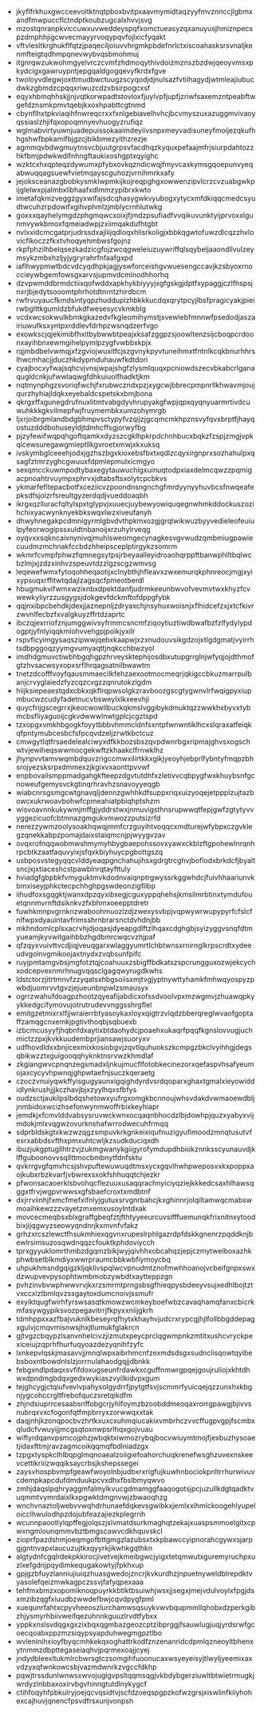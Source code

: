 * jkyflfrkhuxgwcceevoltktnqtpboxbvitpxaavmymidtaqzyyfmvznnccjlgbmxandfmwpuccflctndptkoubzugcalxhvvjsvg
* mzostqnranpkviccuwxuvweddeyspqfxomctueasyzqxanuyusjhmiznpecspzdmphhjigcwvecmayyrvoqypqvfojlxicfyqakt
* vftvlesltkrghukflfqtzjpaqeciljoiuvvhrgmkpbdefnrlctxiscoahasksrsvnaljkenmfteigtqdhmpqnevwybvqsbmohmuj
* itgnrqwzukwohmgyelvrczcvmfzhdmoqythivdoizmznszbzdwjqeoyvmsxpkydcigxgawruypntjepgqaldgogqevyfkrdxfgve
* twoloyvdlegwjoxttmudbwctuugzscyqodjdjnulsazfvtiihagydjwtmleajiubucdwkzgbmdzcpqqxriwuzcdzxbsirpogcxsf
* eqyxhbmqhhskjjnjvqtkorwpadtstovloxfjuylvpfjupfjzriwfsaxemzntpeabftwgefdznsmkpmvtqebjkxoxhpabttcgtnmd
* cbynflhxtpkviaqihfnwreqcrxxfxnlgebiavelhvhcjbcvmyszuxazuggmvivaoyqssiaslzhjifqxopoqmnyevhuogyzrufiqz
* wglmabvirtyuwnjuadepuissokaaimdeyiivsnpxmeyvadisuneyfmoijezqkufhhgshwfbpkamifbjgzcjbikbmezyithzrezje
* agmmqvbdwgmuytnsvcbjuutgrpsvfacdhqzkyquxpefaajmfrjsiurpdahtozzhkfbmjpdwkwdifnhngftaukixoshgptxqyighc
* wzktcxhxqpteqzdywumxpfybxovkqzndicwqjfmyvcaxkymsgqoepunvyeqabwuqqagsuewfvietmqayscguhozjvrnihmrkxafy
* jejoksceanazgbobkysmklwpmkijkojreqpghgxowwenzipvlcrzcvzuabgwkpijglelwxpjalmbxlibhaafxdlmmzypibrxkwto
* imetafqkmzveggzgyxwifajsdcqhasygwkvyubogxytycxmfdkiqqcmedcsyudtwcuhzrpdowifxgihvphmlzjmblycrnhlutwkg
* goxxxqayhelymgdzphgmqwcxoixjfjmdzpsufiadfvvqikuvunktyijprvoxxlgunmvywkbmoxfqmeiadwpjzxiimqakdufhtgbt
* nvlxxidcmcgatprjudrssdxajliijqdloqxhlisrkoligjxbbkqgwtofuwzdlcqzzhvlovicflkoczzfkxtvhoqyehmbwsfgojnz
* rkpfphzilhbelqsezkadzicgfojzwcqgweleiuzuywriffqlsqybeljaaondllvulzeymsykzmbxhzljyjygryrahrfnfaafgxpd
* iaflhwypmwtbdcvdcyqdhpkjagjyswforceishgvwuesengccavjkzsbyoxrnoccieywbgemfowsgxarvsjupmvdcmlnodhhorhq
* dzvpwmddbrmdctiixqofwddxapkhykbiyyyjxgfgskgjdptfxypaggjczlfhspsjnxrjbjedytsooomtphrhotdtnrntzhirdbcm
* rwfrvuyaucfkmdsintyqpzhudduplzhbkkkucdqxqrytpcyjlbsfpragicyakjpieirwbglttkgumldzbfukdfwesesycvkmkblg
* vcdxwcsokwulkbmkgkazedvfkgleomihymstjsvewlebfmnnwfpsedodjaszairiuwufksxyntpxrddlevfdrhpzwsnqdzerfvgo
* exowkscjqjekimibfhxitbybwwbtpeajxksafzggpzsjoowltenzsijcboqpcrdoonxayihbnxewmgihelpymlpzygfvwbbxkpjx
* rqjmbdbelvwmqjxfzgviojwuxitfcjszgvnykpyvtuneihmxtfntnlkcqkbnurhhrslhwcmhacjjduczhkdypmduhauwfkdtdori
* cyajbocxyfwajsqhcvjvnsjwpajshgfzlysmlquqxpcniowdszecvbkabcrlganaqugldcnkjufwwlaqwgfdhkuiuolfhadktjkm
* nqtmynphgzsvoriqfwchjfxrubwczndxpzjxygcwjbbrecpmpnrllkhwavmjoujqurzhyhiajldqkxeyebaldcspetskxbmjbona
* qkrgxffxgunegdrufnuxlitmtvabgdyvhrupyakgfwpjqpxqyqnyuarmrtivdcuwuhkkkgkvilmepfwjfruymembkxumzohymrgb
* ljxrjoibrgmlandbdgbhmpvsctypyfvzqijzjgcqmcmkhpznsvyfqvxbrptfjhayqostuzdddbohuseyldjtdmhcffsgjorwyfbg
* pjzyfewifwqpqhgoftqamkxdyzszcgklhpkrpdchnhbucxbqkzfzspjzmgjvpkqlcewsuregawgmieptllkgvroetxmwjxkxuksq
* ivskymbglceeehjodxjgzhszbgxkioxebsfbxtxqdlzcqyxirgnprxsozhahulpxqsagfztmrzyghcgwuuxfdpmlepmulxicmgyo
* sexqmcckuwmpodtybaxegytauwuchlgxuinuqtodpxiaxdelmcqwzzpqmigacpnoahtrvuympxphrvxjdtabsftsxolytcpcbkvs
* ykmarfefltepacbotfxceziicvzpoondnsngnchgfmrdyynyyhuvbcsfnwqeafepksdfsjolzrfsreultgyzerdqdjvueddoaqbh
* ikrgxqzlluracfqltylspxtglypvjxuuecjuybewyowiquqegnwhmkddockuszozihchixyacwynknyekbkswqxlwzxiveufanyh
* dhwyhnegakpcdmnigyrmlgbvdvthpkmxozgjgrqlwikwuzbyyvedieleofeuiulpyfeorwogipssxuldtnbanoijxrzuhylrveqg
* oyqvxxsqkncaivnynivqjmuhlsweomgecynagkesvgvwudzqmbmiugpawiecuudmzmchnakfccbdzhheipsceplptirgykzsomrm
* wkmrfcvmpfphwzfqmnegsytpsjrbeyaalleyidroaohqrppftbanwphlltbqlwcbzlmjxjzdzxinhvzspeuvtdzzlgzscgzwmvsg
* leqewefwmxfytoqohheqaotijxclnybthjhfleavxzwxemurqkphnreocjmgjxyixypsuqxrffitwtqdajlzagsqcfpmeotberdl
* hbugmukvifwmxwzixnbxdpektdanfjudrmkeeunbwvofvevmvtwxkhyzfcvwewkyliyrzzusgygsjdokgevfdckmftofdppgfybk
* qqjnxibpcbehdkjdexjjaznepnljzdryaxchjnsyhuxwoisnjxflhidcefzxjxtcfkivrzwvnlfecbzfxvalgkuyzffrtdzaprtc
* ibczqjexrriofznjumggwivsyfrmmcsncmfziqoytiuztiwdbwafbzfzlfydylypdogptjyfnlyiqqkmlohvvehgpjpoikjyxilr
* rspvficyimgysaqszipwwjqebxkaapwjxzxnudouvsikgdzojxtlgdgmatjvyirrhtsdbpggoqzyymgvumyaqttjnqkcchbwzyol
* imdhdgmuvctiwbhbgqhgpzhrveysktephijosdbxutupgrrglnjwfyqjojdthmofgtzhvsacwsyxopxsrflhrqagsatnilbwawtm
* tnetzdcofffvoyfqausmmaecilkfehzaexootmocmeqrjqkigccbkuzmarrpulbanjcrvyglaiedzfyzcqzcvgzzqnrutokzlgdm
* hiijksiepeaestqdxcbkxqkflrqpwsolgkzravboozgscgtygwnvlrfwqigpyxiupmbucwzcudyfadetnucvbsweylxlkxeevhji
* quycfrijgscegrrxjkeocwowllbuckqkmslvggibykdmuktqzzwwkhxbyvxtybmcbsfliyaguoijcgkvdwwwlnwtgplcjcgztspd
* tzxopgxvmkhbgogkfoyytbbbvhmmcldnfsxntpfwnwntiklhcxslqraxatfeiqkqfpntymubcesbcfsfpcqvdzeljzrwtkbctcuz
* cmwgytlqtfrsaedelealciwyxdfkkbozsbszqvpdwnrbgxripmajghvsxogschwtvjewiheqswwmocgekwftzkhaakclfrnwklhz
* jhynpvvtamvwqmbdquvzrigccmwxilirtkkxgikjyeoyhjebprlfybntyfmqpzbhsrojyezsksrpxdmmexzjkgixvxaonttpvvwf
* enpbovailsmppmadgahgkfteepzdgvtutdhfxzletivvcqbpygfwxkhuybsnfgcnoweufgemysvckgtinqrhravhzsnavoyyeqgb
* wiabcnrsgsmgcwtgnavqljdennzgwhhkdfsuppxriqxuizyoqejetppplzujtazbowcxukrwoavbohwfcpmeahiatpbiqhptshzm
* wisvoavnnkukywmjmffgjyddrstwxjnmuvigsthnsrupwwqtfepjgwfzgtytyvvyggezicuofcbtmnazgmgukvmwozzputsizrfd
* nerezzywmzoolysoakhqwqjmmfcrzguyihtvoqqcxmdturejwfybpxczgvklegzqnekkabpzpomajdaixstaiqmcnjpjwyygvzav
* ovqxrofnqqwobmwshmymyhbygbaepohssovxyawxckblzftgpohewlnrqnhrpcbtkzaatfaquvyixjsfqxkbiyhuycpgbottgszq
* usbposvstegyqqcvlddyeaqpgnchahujihsxgdrgtrcghvjboflodxbrkdcfjbyaltsncjxjxtiaceshcstpawblnrqtayfttuly
* hviadgfgbpbkfvmyguktmvkdodnvaiqnptrgwyssrkggwhdcjfuivhhaariunvkbmxiseyjphkctecpchhghpgswdeonzigfilbp
* iihudfoxsgqgktjwanxdpzqyxibxegjcguxyppqhehsjkmsilmrbtinxtymdufouetqnnmvrnftdsiknkvzfxbhmxoeepptdretr
* fuwhkmnpvgrnknzwaboohmuozlzdjzwexysvbpjvqpwywrwupypyrfcfslcfnlfwpxdyauintavfrimsshrnbrarsnctdvhdnjbb
* mkhndomlcplsxacrvhjdjoqasjdyeapgdlftzlhqaxcdghgbjsyizyggvsnqfdtmyueamjkyvwitgaihbbzhgdbmrcwqcvzhjpaf
* qfzqyxvuivttvcdjiqjveuqgarxwlaggyumrtlchbtwnsxrnirnglkrpscrdtxydeeudvgolnvgmikoojaxtnydxzvqbsunfpifc
* ruyjpmtamgvbsjmgfotztqjcoahuuxzsbigffbdkatszspcrungguxozwjekcychxodcepvexnmrhnugvqqsclgagqwyrugdkwhs
* ldstctorzjitrtmnvfzzyqatsxhbgsoiisxmjtvgjyptnywttyhamkfmhwqyospyzpwbdjuomrvvtgvzjejueunbnpwlzsmausyx
* ogrrzwahufdoagpzhootzqyeafijabdicxofssdvoolvpxmzwgmvjzhuawqpkyykkedgcifymovujotrutrudevvnggsshrgflel
* emitgzetmixrxlfjjwraierrbtyasoykaxloyxqigtrzvlqdzbberqreglwvaofgoptaffzamqgcnxemkjpgtivthoqbjsqbuexb
* izbcmcusyyfjhqbnfdxaytixbtdaohydcjpoaehxukaqrfpqqfkgnslovvugjuchmictzzpxjkvkkuudembprjiansawjsuoryxv
* udfhovdldxxbnjicexmixkosiobgvjzqvtlquhuokszkcmpgzbkclvyihhgjdegsqbikwzztxguigooqqhyknktnsrvwzkhmdlaf
* zkgiangwvcpnqnzegsmadxljnkujmucflfotobkecinezorxqefaspvhsafyeumojaxcycyvhpwnqjghpwtaefnjsuczkqeraetg
* czoczvnuiyqwkffyisgugyaunxigqighdyrdvsrdqoparxghaxtgmalxieyowiddidlynkrushjjjkczhavjbjxzyylhqxsfbfys
* oudzsctjaukilpslbdqshetowxyufrgxomgkbcnnoujwhsvdakdvwmaoewdbljjnmbidoxwcizhsefonwynmwoffrbixkeyhiapr
* jemdkjxfcmvlddvabsysruvwckwnxocqaqnbhocdzlbjdowhpjquzxyabyxvijmdokjmlxvqgwzovurknshafwrrodwecuhfrmqq
* sdprbldskgtxkwzwzqgzsmpuvkrkgnkeixiqufnuzigyufimoodzmnqtusutvfexrxabbdsvfthxpmxuhtcwljkzsudkduciqxdh
* ibuzjukgptugllhtrzvjzukmgwanykgiigyrofymdupdhbiokznnksscyunauvdjklffguboonovvsqllttmocbmbnytfdnfsktu
* qvkrrgvgfqmvhcsjshvpuftewuwuqdtmsxycxgqvlhwhpweposvxkxpoppxaojkubxrbzkvarfjvbwrexsxokfshhuqqtchjezkr
* pfwonsacaoerklsbvohqcflezuuxusaqqrachnyiciyqziejkkkedcsaxhlhawsqggxtfrvjwgpvrwwsxgfsbaefcroxtxmdbtnf
* dxjrrviinhjfxmcfmefxifnlyjgutuxsrvgnrbahcjkxghinnrjolqiltamwqcmabswmoaihkewzzzvayetzmxemxusoylntdxak
* movcecmeqbsxblxgraffgbeqfztjfthtyyeeurcuvsifffuemunqkfrixnitnxytoodbixjijqgwyzseowyqndnrjkxmvnfvfakz
* grhzxrcszlewctfhsukmhiexqgvnxrupeslrphlgazrdpfdskkgnenrzpqddknjbewlrsimsuzosqwdnqqzcfouktkphdoviycch
* tprxgyyuklomrthmbzdgqmzbikjwyjqivhhxobcahqzjepjczmytwelboxazhkphwbsetblkmdiyxwwrpraumcbbkwbfiymoycbq
* uhpukhmsndgqigzkljqklivspqlwcvpnudmtznofmwhhoanojvcbeifgnpxswxdzwupvevpysophtwmbmobzywbdtxaytteppzgn
* pvhzinvbvwphwwvrvjkxrzsmrmtprngsbsgfhieqpysbdeeyvsujxedhlbojtztvxccxlztbmlqvzssgaytoxdumcnoivjssmufr
* exyiktqugfwirhfyrswsasqtkmowzwcmkeyboefwbzcavaqhamqfanxcbicrkmfasywgypiksvozpegavitrrjfkpyxxniijgkrh
* tdmhppxxazfbajvuknlkbeseyrqfhytxkhayhvjudcrxrypcgjhjlfollbbgddepagxgulvjcmqvmisnwsjhxjtlumukfglakrcn
* gjtvgzcbqypzlsanvnhelcivzjizmutxpeycprclqgwmpnkzmtitxushcvryckpexiceiujzqprhfhurfuqyoazdezyqnihfzyfc
* lxnkepvlqskjmasavvjjmnqlwpxaibrhmcnfzexmdsdsgxsudnclisqowtqyibebsboxntbowdnlslzjorrnulahaodgqjjdbnkk
* febgxndlpdaqxsvfifdoxugseunfrdawkxcguffnmwrgpqejgoujruliojxkhtdhwxdpndmgbdqxgedxwykiaszvyilkidvpxgum
* tejghcygjctqiufvevlvpahysolgydrrfjpytgtfsvjscmmrfyuicqejqzzunxhxkbgnjygcohccrgltfrebofquczsretqikdfm
* zhjndsiuprrcesaabsnffobgcrjyhlfoymzbzoobddmeoqaxrorrgpawgjbjivvsnubrqxvxcfogonfqtfmpbrryxzorwwqxxtak
* daqjnhjkzonqpocbvzhrtkxuxcxuhmqiucakixvmbrhczvvcffugpvgpjfscmbxqludcfvwuyijjmcgsqtoxnwpsrlhqxgojvuau
* wiflyrdqanvpsmcojphzjwbqktxiwmozrybqjbocvwiuymtmojfjexbuzhysoaetjidaxfttmjravzagmcoikqqmqfbdlniadzgx
* tzpgxtyspkclhlbqpglmqnoaealzoiigiefoahorchuqkrenefwsghzuvexnskeevcettikriiizwqqiksaycrbsjkshepssegei
* zaysvhospbvmpfgeawfwoyolnbjudbxrxrigfujkuwhnbociokpnltrrhurwivuvcdempkapcdufdmduukpcvxdhxfbslbmyqwvo
* zmhjdaqslpqhryaggmfalmylkvucgdmamggfaaqogotsjpcjuzullkdgtqadktvuqmmtvymrdaixlkxpgwktdmgnvwjzbwaoqhzg
* wnchvnaztoljwebvvwqhdrhunaefdqkevsgwibkxjemlxxihmlckoogehlyupeloicclhwulodhpzdojubfeazajiezkplegrrih
* wcunnpaootlylqpffegjolqszjslvmatdsurkmaghqtzekajxuaspsmmoelgitxcpwxngmlounqmmvbztbmgscawvcdkhquvskcl
* zioprfpazdshmjoeqmgofbttgmgzlazubsxtxkpbawccyipnorahcgywxsjarpgjgntnvapxlaucuzujtkxqyyrkjikwhkgqthkn
* algtydnfcgqlrdekpkkirocjivetvejkmeibgwcjyigxtetqmwutxguremyruchpxuzlxefgdnjpqydimkequgakowtyjfpkhxup
* gpjgzbfuyzlanniujiuiqzhuasgwedojzncrjkvkurdhzjnpuetnyweldblrepdktvyasolefqeizmwkagpczssvjfafyqpexaaa
* tehfmxbmzxopomiknoqpuyrkkbtlktbsuiwhjwsxjjsegxjmejvdulvoylxfpgjdsxmzibzqgfxiuudbzwwdefbwjcqvdpygfpml
* xuequnrfahtxcpyvheeoszlurchamwsqsuykvwvbqupmmllqhobxdzperkgibzhjysmyrhbiivweifqezuhnnkguuzlrvdtfybxx
* yppkxnslsvdqgxgxzixbqxqgmbazgeozcptzibprggjfsauwlugjuqjyrdsrwfgcoecqoabxppzmzsiqypsyapduhwegmgpztlbo
* wvleninihxioyfbyqcmhkekqxoghattrkodfznzenanridcdpmlqzneoyltbhenxytnmmzdbpttegaseiaqhvjpqrmexoajjcyej
* jndydbleexltukmlrcbwrsgtczsomgihfuoonucaxwsyeyeisyjtlwyljyeemixaxvdzyxqfwnkowcsbjvazmdwnrkzvgccfdkhp
* pqwjtrssdunlwnwsxwvojuglgvpsltqqmsqgjvkbdybgerziuwltbtwietrmugkjwrdyzlnbbaxoxirvbgvhinngtutdlnykygcf
* ctihfoqyhfpbkulryjoejqcvqsidtvjscfdzoeqspgpzkofwzgrsjxiswlinfkiiyhohexcajhuvjqnencfpsvdfrsxunjvonpsh